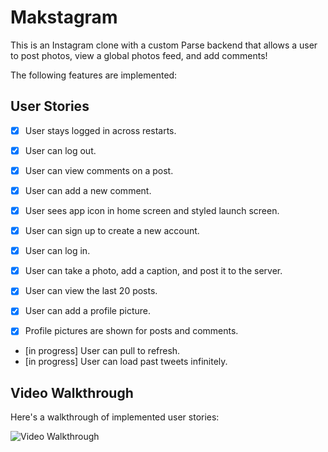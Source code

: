 # Makstagram

This is an Instagram clone with a custom Parse backend that allows a user to post photos, view a global photos feed, and add comments!

The following features are implemented:
## User Stories

- [x] User stays logged in across restarts. 
- [x] User can log out. 
- [x] User can view comments on a post. 
- [x] User can add a new comment. 

- [x] User sees app icon in home screen and styled launch screen. 
- [x] User can sign up to create a new account. 
- [x] User can log in. 
- [x] User can take a photo, add a caption, and post it to the server. 
- [x] User can view the last 20 posts. 

- [x] User can add a profile picture. 
- [x] Profile pictures are shown for posts and comments. 

- [in progress] User can pull to refresh.
- [in progress] User can load past tweets infinitely.


## Video Walkthrough

Here's a walkthrough of implemented user stories:

<img src='http://g.recordit.co/R47wZy6iqq.gif' title='Video Walkthrough' width='' alt='Video Walkthrough' />
